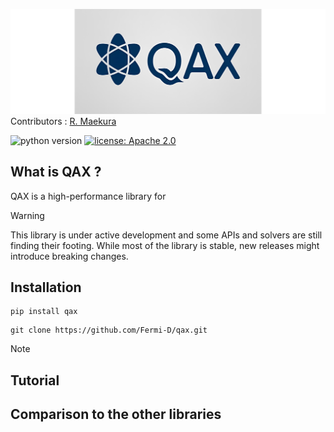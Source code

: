 ![image](./docs/media/qax_logo_origin.png)
Contributors : [R. Maekura](https://github.com/Fermi-D)

![python version](https://img.shields.io/badge/python-3.11%2B-purple) [![license: Apache 2.0](https://img.shields.io/badge/license-Apache%202.0-purple)](https://github.com/dynamiqs/dynamiqs/blob/main/LICENSE) 

## What is QAX ?
QAX is a high-performance library for 

> [!WARNING]
> This library is under active development and some APIs and solvers are still finding their footing. While most of the library is stable, new releases might introduce breaking changes.

## Installation

```shell
pip install qax
```

```shell
git clone https://github.com/Fermi-D/qax.git
```
> [!Note]
> 

## Tutorial

## Comparison to the other libraries
